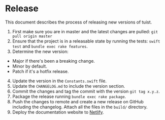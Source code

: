 # Release

This document describes the process of releasing new versions of tuist.

1.  First make sure you are in master and the latest changes are pulled: `git pull origin master`
2.  Ensure that the project is in a releasable state by running the tests: `swift test` and `bundle exec rake features`.
3.  Determine the new version:

- Major if there's been a breaking change.
- Minor by default.
- Patch if it's a hotfix release.

4.  Update the version in the `Constants.swift` file.
5.  Update the `CHANGELOG.md` to include the version section.
6.  Commit the changes and tag the commit with the version `git tag x.y.z`.
7.  Package the release running `bundle exec rake package`.
8.  Push the changes to remote and create a new release on GitHub including the changelog. Attach all the files in the `build/` directory.
9.  Deploy the documentation website to [Netlify](https://app.netlify.com/sites/peaceful-fermat-c0d5d7/deploys).
